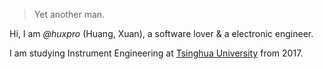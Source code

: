 

> Yet another man.


Hi, I am *@huxpro* (Huang, Xuan), a software lover & a electronic engineer. 

I am studying Instrument Engineering at [Tsinghua University](https://www.tsinghua.edu.cn/publish/thu2018/index.html) from 2017.

 